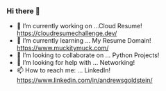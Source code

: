### Hi there 👋

<!--
**muckitymuck/muckitymuck** is a ✨ _special_ ✨ repository because its `README.md` (this file) appears on your GitHub profile.

Here are some ideas to get you started:

- 🔭 I’m currently working on ...
- 🌱 I’m currently learning ...
- 👯 I’m looking to collaborate on ...
- 🤔 I’m looking for help with ...
- 💬 Ask me about ...
- 📫 How to reach me: ...
- 😄 Pronouns: ...
- ⚡ Fun fact: ...
-->

- 🔭 I’m currently working on ...Cloud Resume! https://cloudresumechallenge.dev/
- 🌱 I’m currently learning ... My Resume Domain! https://www.muckitymuck.com/
- 👯 I’m looking to collaborate on ...  Python Projects!
- 🤔 I’m looking for help with ... Networking! 
- 📫 How to reach me: ... LinkedIn! https://www.linkedin.com/in/andrewsgoldstein/
